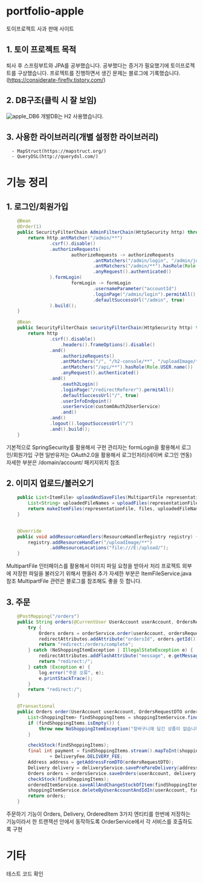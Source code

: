 # portfolio-apple
토이프로젝트 사과 판매 사이트

## 1. 토이 프로젝트 목적
퇴사 후 스프링부트와 JPA를 공부했습니다. 공부했다는 증거가 필요했기에 토이프로젝트를 구상했습니다.
프로젝트를 진행하면서 생긴 문제는 블로그에 기록했습니다.(https://considerate-firefly.tistory.com/)

## 2. DB구조(클릭 시 잘 보임)
![apple_DB6](https://user-images.githubusercontent.com/37237755/202852359-ff827e82-25fd-4512-a5eb-888571a75fc8.png)
개발DB는 H2 사용했습니다.

## 3. 사용한 라이브러리(개별 설정한 라이브러리)
      - MapStruct(https://mapstruct.org/)
      - QueryDSL(http://querydsl.com/)

# 기능 정리
## 1. 로그인/회원가입
```java
    @Bean
    @Order(1)
    public SecurityFilterChain AdminFilterChain(HttpSecurity http) throws Exception {
        return http.antMatcher("/admin/**")
                .csrf().disable()
                .authorizeRequests(
                        authorizeRequests -> authorizeRequests
                                .antMatchers("/admin/login", "/admin/join").permitAll()
                                .antMatchers("/admin/**").hasRole(Role.ADMIN.name())
                                .anyRequest().authenticated()
                ).formLogin(
                        formLogin -> formLogin
                                .usernameParameter("accountId")
                                .loginPage("/admin/login").permitAll()
                                .defaultSuccessUrl("/admin", true)
                ).build();
    }

    @Bean
    public SecurityFilterChain securityFilterChain(HttpSecurity http) throws Exception {
        return http
                .csrf().disable()
                    .headers().frameOptions().disable()
                .and()
                    .authorizeRequests()
                    .antMatchers("/", "/h2-console/**", "/uploadImage/**", "/item/**", "/ApiUnAuthorized", "/exception").permitAll()
                    .antMatchers("/api/**").hasRole(Role.USER.name())
                    .anyRequest().authenticated()
                .and()
                    .oauth2Login()
                    .loginPage("/redirectReferer").permitAll()
                    .defaultSuccessUrl("/", true)
                    .userInfoEndpoint()
                    .userService(customOAuth2UserService)
                    .and()
                .and()
                .logout().logoutSuccessUrl("/")
                .and().build();
    }
```
기본적으로 SpringSecurity를 활용해서 구현
관리자는 formLogin을 활용해서 로그인/회원가입 구현
일반유저는 OAuth2.0을 활용해서 로그인처리(네이버 로그인 연동)
자세한 부분은 /domain/account/ 패키지위치 참조

## 2. 이미지 업로드/불러오기
```java
    public List<ItemFile> uploadAndSaveFiles(MultipartFile representationFile, MultipartFile[] files) throws Exception {
        List<String> uploadedFileNames = uploadFiles(representationFile, files);
        return makeItemFiles(representationFile, files, uploadedFileNames);
    }
    
```
```java
    @Override
    public void addResourceHandlers(ResourceHandlerRegistry registry) {
        registry.addResourceHandler("/uploadImage/**")
                .addResourceLocations("file:///E:/upload/");
    }
```
MultipartFile 인터페이스를 활용해서 이미지 파일 요청을 받아서 처리
프로젝트 외부에 저장한 파일을 불러오기 위해서 핸들러 추가
자세한 부분은 ItemFileService.java 참조
MultipartFile 관련은 블로그를 참조해도 좋을 듯 합니다.

## 3. 주문
```java
    @PostMapping("/orders")
    public String orders(@CurrentUser UserAccount userAccount, OrdersRequestDTO ordersRequestDTO, RedirectAttributes redirectAttributes) {
        try {
            Orders orders = orderService.order(userAccount, ordersRequestDTO);
            redirectAttributes.addAttribute("ordersId", orders.getId());
            return "redirect:/orders/complete";
        } catch (NoShoppingItemException | IllegalStateException e) {
            redirectAttributes.addFlashAttribute("message", e.getMessage());
            return "redirect:/";
        } catch (Exception e) {
            log.error("주문 오류", e);
            e.printStackTrace();
        }
        return "redirect:/";
    }
```
```java
    @Transactional
    public Orders order(UserAccount userAccount, OrdersRequestDTO ordersRequestDTO) throws Exception{
        List<ShoppingItem> findShoppingItems = shoppingItemService.findAllByUserAccountAndIdIn(userAccount, ordersRequestDTO.getCheckShoppingItemIds());
        if (findShoppingItems.isEmpty()) {
            throw new NoShoppingItemException("장바구니에 담긴 상품이 없습니다.");
        }

        checkStock(findShoppingItems);
        final int payment = findShoppingItems.stream().mapToInt(shoppingItem -> shoppingItem.getItem().getPrice() * shoppingItem.getQuantity()).sum()
                + DeliveryFee.DELIVERY_FEE;
        Address address = getAddressFromDTO(ordersRequestDTO);
        Delivery delivery = deliveryService.savePrePareDelivery(address);
        Orders orders = ordersService.saveOrders(userAccount, delivery, payment);
        checkStock(findShoppingItems);
        orderedItemService.saveAllAndChangeStockOfItem(findShoppingItems, orders);
        shoppingItemService.deleteByUserAccountAndIdIn(userAccount, findShoppingItems);
        return orders;
    }
```
주문하기 기능이 Orders, Delivery, OrderedItem 3가지 엔티티를 한번에 저장하는 기능이라서 한 트랜잭션 안에서 동작하도록 OrderService에서 각 서비스를 호출하도록 구현

# 기타
테스트 코드 확인


